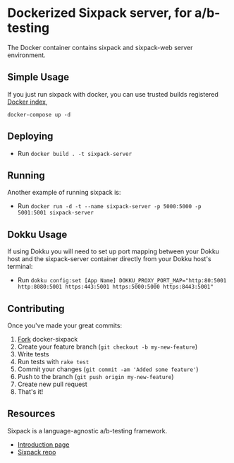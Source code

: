 # Dockerized Sixpack server, for a/b-testing

The Docker container contains sixpack and sixpack-web server environment.

## Simple Usage

If you just run sixpack with docker, you can use trusted builds registered [Docker index][di],

    docker-compose up -d

## Deploying

* Run `docker build . -t sixpack-server`

## Running

Another example of running sixpack is:

* Run `docker run -d -t --name sixpack-server -p 5000:5000 -p 5001:5001 sixpack-server`

## Dokku Usage

If using Dokku you will need to set up port mapping between your Dokku host and the sixpack-server container directly from your Dokku host's terminal:

* Run `dokku config:set [App Name] DOKKU_PROXY_PORT_MAP="http:80:5001 http:8080:5001 https:443:5001 https:5000:5000 https:8443:5001"`

## Contributing

Once you've made your great commits:

1. [Fork][fk] docker-sixpack
2. Create your feature branch (``git checkout -b my-new-feature``)
3. Write tests
4. Run tests with ``rake test``
5. Commit your changes (``git commit -am 'Added some feature'``)
6. Push to the branch (``git push origin my-new-feature``)
7. Create new pull request
8. That's it!

## Resources

Sixpack is a language-agnostic a/b-testing framework.

* [Introduction page](http://sixpack.seatgeek.com)
* [Sixpack repo](https://github.com/seatgeek/sixpack)


[fk]: http://help.github.com/forking/
[di]: https://index.docker.io/u/scottbcovert/sixpack/